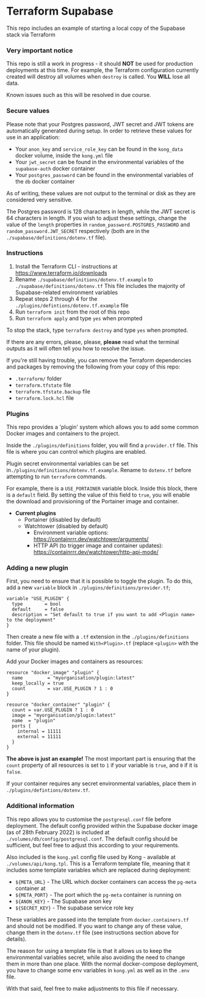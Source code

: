 # Terraform Supabase

This repo includes an example of starting a local copy of the Supabase stack via Terraform

### Very important notice

This repo is still a work in progress - it should **NOT** be used for production deployments at this time. For example, the Terraform configuration currently created will destroy all volumes when `destroy` is called. You **WILL** lose all data.

Known issues such as this will be resolved in due course.

### Secure values

Please note that your Postgres password, JWT secret and JWT tokens are automatically generated during setup. In order to retrieve these values for use in an application:

- Your `anon_key` and `service_role_key` can be found in the `kong_data` docker volume, inside the `kong.yml` file
- Your `jwt_secret` can be found in the environmental variables of the `supabase-auth` docker container
- Your `postgres_password` can be found in the environmental variables of the `db` docker container

As of writing, these values are not output to the terminal or disk as they are considered very sensitive.

The Postgres password is 128 characters in length, while the JWT secret is 64 characters in length. If you wish to adjust these settings, change the value of the `length` properties in `random_password.POSTGRES_PASSWORD` and `random_password.JWT_SECRET` respectively (both are in the `./supabase/definitions/dotenv.tf` file).

### Instructions

1. Install the Terraform CLI - instructions at https://www.terraform.io/downloads
2. Rename `./supabase/definitions/dotenv.tf.example` to `./supabase/definitions/dotenv.tf`
   This file includes the majority of Supabase-related environment variables
3. Repeat steps 2 through 4 for the `./plugins/defintions/dotenv.tf.example` file
4. Run `terraform init` from the root of this repo
5. Run `terraform apply` and type `yes` when prompted

To stop the stack, type `terraform destroy` and type `yes` when prompted.

If there are any errors, please, please, **please** read what the terminal outputs as it will often tell you how to resolve the issue.

If you're still having trouble, you can remove the Terraform dependencies and packages by removing the following from your copy of this repo:

- `.terraform/` folder
- `terraform.tfstate` file
- `terraform.tfstate.backup` file
- `terraform.lock.hcl` file

### Plugins

This repo provides a 'plugin' system which allows you to add some common Docker images and containers to the project.

Inside the `./plugins/definitions` folder, you will find a `provider.tf` file. This file is where you can control which plugins are enabled.

Plugin secret environmental variables can be set in`./plugins/definitions/dotenv.tf.example`. Rename to `dotenv.tf` before attempting to run `terraform` commands.

For example, there is a `USE_PORTAINER` variable block. Inside this block, there is a `default` field. By setting the value of this field to `true`, you will enable the download and provisioning of the Portainer image and container.

- **Current plugins**
  - Portainer (disabled by default)
  - Watchtower (disabled by default)
    - Environment variable options: https://containrrr.dev/watchtower/arguments/
    - HTTP API (to trigger image and container updates): https://containrrr.dev/watchtower/http-api-mode/

### Adding a new plugin

First, you need to ensure that it is possible to toggle the plugin. To do this, add a new `variable` block in `./plugins/definitions/provider.tf`;

```
variable "USE_PLUGIN" {
  type        = bool
  default     = false
  description = "Set default to true if you want to add <Plugin name> to the deployment"
}
```

Then create a new file with a `.tf` extension in the `./plugins/definitions` folder. This file should be named `With<Plugin>.tf` (replace `<plugin>` with the name of your plugin).

Add your Docker images and containers as resources:

```
resource "docker_image" "plugin" {
  name         = "myorganisation/plugin:latest"
  keep_locally = true
  count        = var.USE_PLUGIN ? 1 : 0
}

resource "docker_container" "plugin" {
  count = var.USE_PLUGIN ? 1 : 0
  image = "myorganisation/plugin:latest"
  name  = "plugin"
  ports {
    internal = 11111
    external = 11111
  }
}
```

**The above is just an example!**
The most important part is ensuring that the `count` property of all resources is set to `1` if your variable is `true`, and `0` if it is `false`.

If your container requires any secret environmental variables, place them in `./plugins/defintions/dotenv.tf`.

### Additional information

This repo allows you to customise the `postgresql.conf` file before deployment. The default config provided within the Supabase docker image (as of 28th February 2022) is included at `./volumes/db/config/postgresql.conf`. The default config should be sufficient, but feel free to adjust this according to your requirements.

Also included is the `kong.yml` config file used by Kong - available at `./volumes/api/kong.tpl`. This is a Terraform template file, meaning that it includes some template variables which are replaced during deployment:

- `${META_URL}` - The URL which docker containers can access the `pg-meta` container at
- `${META_PORT}` - The port which the `pg-meta` container is running on
- `${ANON_KEY}` - The Supabase anon key
- `${SECRET_KEY}` - The supabase service role key

These variables are passed into the template from `docker.containers.tf` and should not be modified. If you want to change any of these value, change them in the `dotenv.tf` file (see instructions section above for details).

The reason for using a template file is that it allows us to keep the environmental variables secret, while also avoiding the need to change them in more than one place. With the normal docker-compose deployment, you have to change some env variables in `kong.yml` as well as in the `.env` file.

With that said, feel free to make adjustments to this file if necessary.
